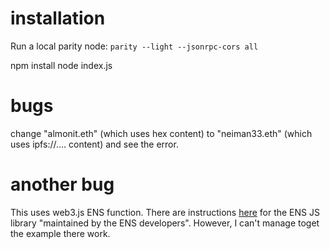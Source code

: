 # installation
Run a local parity node: `parity --light --jsonrpc-cors all`

npm install
node index.js

# bugs
change "almonit.eth" (which uses hex content) to "neiman33.eth" (which uses ipfs://.... content) and see the error.

# another bug
This uses web3.js ENS function. There are instructions [here](https://www.npmjs.com/package/ethereum-ens) for the ENS JS library "maintained by the ENS developers". However, I can't manage toget the example there work.
